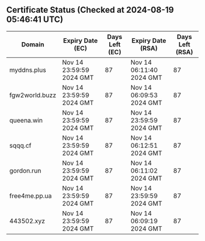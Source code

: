 ## Certificate Status (Checked at 2024-08-19 05:46:41 UTC)
| Domain | Expiry Date (EC) | Days Left (EC) | Expiry Date (RSA) | Days Left (RSA) |
|--------|-------------------|----------------|--------------------|--------------------|
| myddns.plus | Nov 14 23:59:59 2024 GMT | 87 | Nov 14 06:11:40 2024 GMT | 87 |
| fgw2world.buzz | Nov 14 23:59:59 2024 GMT | 87 | Nov 14 06:09:53 2024 GMT | 87 |
| queena.win | Nov 14 23:59:59 2024 GMT | 87 | Nov 14 23:59:59 2024 GMT | 87 |
| sqqq.cf | Nov 14 23:59:59 2024 GMT | 87 | Nov 14 06:12:51 2024 GMT | 87 |
| gordon.run | Nov 14 23:59:59 2024 GMT | 87 | Nov 14 06:11:02 2024 GMT | 87 |
| free4me.pp.ua | Nov 14 23:59:59 2024 GMT | 87 | Nov 14 23:59:59 2024 GMT | 87 |
| 443502.xyz | Nov 14 23:59:59 2024 GMT | 87 | Nov 14 06:09:19 2024 GMT | 87 |
